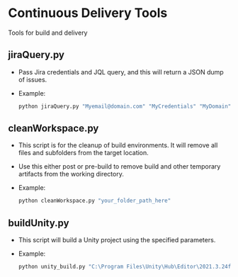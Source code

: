 # Continuous Delivery Tools
Tools for build and delivery

## jiraQuery.py
- Pass Jira credentials and JQL query, and this will return a JSON dump of issues.
- Example:

  ```bash
  python jiraQuery.py "Myemail@domain.com" "MyCredentials" "MyDomain" "Your JQL Query"

## cleanWorkspace.py
- This script is for the cleanup of build environments. It will remove all files and subfolders from the target location.
- Use this either post or pre-build to remove build and other temporary artifacts from the working directory.
- Example:

  ```bash
  python cleanWorkspace.py "your_folder_path_here"

## buildUnity.py
- This script will build a Unity project using the specified parameters.
- Example:

  ```bash
  python unity_build.py "C:\Program Files\Unity\Hub\Editor\2021.3.24f1" "YourJobName" "YourWorkspacePath" "YourBuildNumber"
